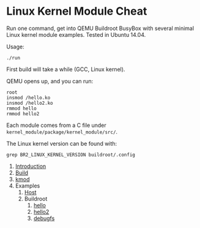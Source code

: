 # Linux Kernel Module Cheat

Run one command, get into QEMU Buildroot BusyBox with several minimal Linux kernel module examples. Tested in Ubuntu 14.04.

Usage:

    ./run

First build will take a while (GCC, Linux kernel).

QEMU opens up, and you can run:

    root
    insmod /hello.ko
    insmod /hello2.ko
    rmmod hello
    rmmod hello2

Each module comes from a C file under `kernel_module/package/kernel_module/src/`.

The Linux kernel version can be found with:

    grep BR2_LINUX_KERNEL_VERSION buildroot/.config

1.  [Introduction](introduction.md)
1.  [Build](build.md)
1.  [kmod](kmod.md)
1.  Examples
    1.  [Host](host/)
    1.  Buildroot
        1. [hello](kernel_module/package/kernel_module/src/hello.c)
        1. [hello2](kernel_module/package/kernel_module/src/hello2.c)
        1. [debugfs](kernel_module/package/kernel_module/src/debugfs.c)
